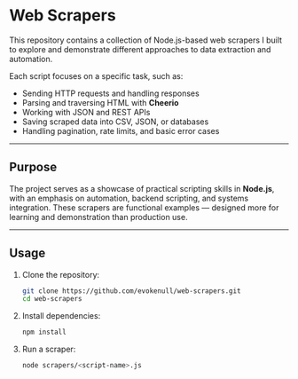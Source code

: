 # Web Scrapers

This repository contains a collection of Node.js-based web scrapers I built to explore and demonstrate different approaches to data extraction and automation.

Each script focuses on a specific task, such as:

- Sending HTTP requests and handling responses
- Parsing and traversing HTML with **Cheerio**
- Working with JSON and REST APIs
- Saving scraped data into CSV, JSON, or databases
- Handling pagination, rate limits, and basic error cases

---

## Purpose

The project serves as a showcase of practical scripting skills in **Node.js**, with an emphasis on automation, backend scripting, and systems integration. These scrapers are functional examples — designed more for learning and demonstration than production use.

---

## Usage

1. Clone the repository:
   ```bash
   git clone https://github.com/evokenull/web-scrapers.git
   cd web-scrapers
   ```

2. Install dependencies:
   ```bash
   npm install
   ```

3. Run a scraper:
   ```bash
   node scrapers/<script-name>.js
   ```
